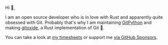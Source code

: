 Hi 👋,

I am an open source developer who is in love with Rust and apparently quite obsessed with Git.
Probably that's why I am maintaining [GitPython][gitpython] and making [gitoxide][gitoxide], a Rust implementation of Git 🎉.

You can take a look at [my timesheets][timesheets] or support me [via GitHub Sponsors][sponsoring].

[gitoxide]: https://github.com/Byron/gitoxide
[gitpython]: https://github.com/gitpython-developers/GitPython
[sponsoring]: https://github.com/sponsors/Byron
[timesheets]: https://github.com/Byron/byron/tree/main/timesheets
